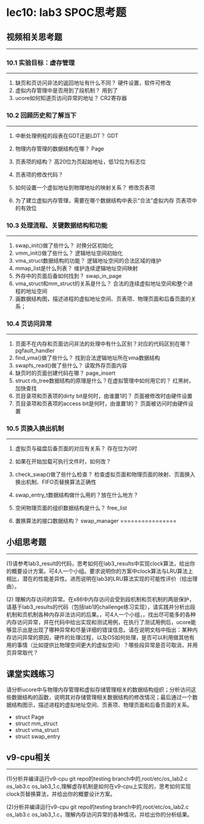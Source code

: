 # lec10: lab3 SPOC思考题

## 视频相关思考题
---
### 10.1 实验目标：虚存管理
---

1. 缺页和页访问非法的返回地址有什么不同？
硬件设置，软件可修改
2. 虚拟内存管理中是否用到了段机制？
用到了
3. ucore如何知道页访问异常的地址？
CR2寄存器

### 10.2 回顾历史和了解当下
---

1. 中断处理例程的段表在GDT还是LDT？
GDT
2. 物理内存管理的数据结构在哪？
Page
3. 页表项的结构？
高20位为页起始地址，低12位为标志位
4. 页表项的修改代码？

5. 如何设置一个虚拟地址到物理地址的映射关系？
 修改页表项
6. 为了建立虚拟内存管理，需要在哪个数据结构中表示“合法”虚拟内存
 页表项中的有效位
### 10.3 处理流程、关键数据结构和功能
---

1. swap_init()做了些什么？
对换分区初始化
2. vmm_init()做了些什么？
逻辑地址空间初始化
3. vma_struct数据结构的功能？
逻辑地址空间的合法区域的维护
4. mmap_list是什么列表？
维护连续逻辑地址空间映射
5. 外存中的页面后备如何找到？
swap_in_page
6. vma_struct和mm_struct的关系是什么？
   合法的连续虚拟地址空间和整个进程的地址空间
7. 画数据结构图，描述进程的虚拟地址空间、页表项、物理页面和后备页面的关系；

### 10.4 页访问异常
---

1. 页面不在内存和页面访问非法的处理中有什么区别？对应的代码区别在哪？
pgfault_handler
1. find_vma()做了些什么？
找到合法逻辑地址所在vma数据结构
1. swapfs_read()做了些什么？
读取外存页面内容
1. 缺页时的页面创建代码在哪？
page_insert
1. struct rb_tree数据结构的原理是什么？在虚拟管理中如何用它的？
红黑树，加快查找
1. 页目录项和页表项的dirty bit是何时，由谁置1的？
页面被修改时由硬件设置
1. 页目录项和页表项的access bit是何时，由谁置1的？
页面被访问时由硬件设置
### 10.5 页换入换出机制
---

1. 虚拟页与磁盘后备页面的对应有关系？
存在位为0时
1. 如果在开始加载可执行文件时，如何改？

1. check_swap()做了些什么检查？
检查虚拟页面和物理页面的映射、页面换入换出机制、FIFO页替换算法正确性

1. swap_entry_t数据结构做什么用的？放在什么地方？

1. 空闲物理页面的组织数据结构是什么？
free_list
1. 置换算法的接口数据结构？
swap_manager
================


## 小组思考题
---
(1)请参考lab3_result的代码，思考如何在lab3_results中实现clock算法，给出你的概要设计方案。可4人一个小组。要求说明你的方案中clock算法与LRU算法上相比，潜在的性能差异性。进而说明在lab3的LRU算法实现的可能性评价（给出理由）。

(2) 理解内存访问的异常。在x86中内存访问会受到段机制和页机制的两层保护，请基于lab3_results的代码（包括lab1的challenge练习实现），请实践并分析出段机制和页机制各种内存非法访问的后果。，可4人一个小组，，找出尽可能多的各种内存访问异常，并在代码中给出实现和测试用例，在执行了测试用例后，ucore能够显示出是出现了哪种异常和尽量详细的错误信息。请在说明文档中指出：某种内存访问异常的原因，硬件的处理过程，以及OS如何处理，是否可以利用做其他有用的事情（比如提供比物理空间更大的虚拟空间）？哪些段异常是否可取消，并用页异常取代？

## 课堂实践练习

请分析ucore中与物理内存管理和虚拟存储管理相关的数据结构组织；分析访问这些数据结构的函数，说明其对存储管理相关数据结构的修改情况；最后通过一个数据结构图示，描述进程的虚拟地址空间、页表项、物理页面和后备页面的关系。

 * struct Page
 * struct mm_struct
 * struct vma_struct
 * struct swap_entry

## v9-cpu相关
---
(1)分析并编译运行v9-cpu git repo的testing branch中的,root/etc/os_lab2.c os_lab3.c os_lab3_1.c,理解虚存机制是如何在v9-cpu上实现的，思考如何实现clock页替换算法，并给出你的概要设计方案。

(2)分析并编译运行v9-cpu git repo的testing branch中的,root/etc/os_lab2.c os_lab3.c os_lab3_1.c，理解内存访问异常的各种情况，并给出你的分析结果。
